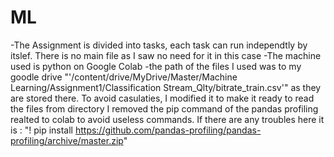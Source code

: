# ML
-The Assignment is divided into tasks, each task can run independtly by itslef. There is no main file as I saw no need for it in this case
-The machine used is python on Google Colab
-the path of the files I used was to my goodle drive "'/content/drive/MyDrive/Master/Machine Learning/Assignment1/Classification Stream_Qlty/bitrate_train.csv'"
as they are stored there. To avoid casulaties, I modified it to make it ready to read the files from directory
I removed the pip command of the pandas profiling realted to colab to avoid useless commands. If there are any troubles here it is : "! pip install https://github.com/pandas-profiling/pandas-profiling/archive/master.zip"
